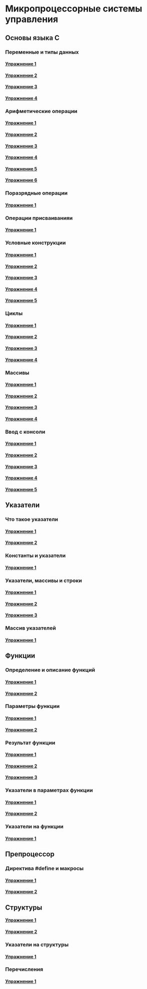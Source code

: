 # Микропроцессорные системы управления
## Основы языка С
### Переменные и типы данных
#### [Упражнение 1](https://github.com/Mihaylov-MA/Mihaylov/blob/main/task%201.1.c)
#### [Упражнение 2](https://github.com/Mihaylov-MA/Mihaylov/blob/main/task%201.2.c)
#### [Упражнение 3](https://github.com/Mihaylov-MA/Mihaylov/blob/main/task%201.3.c)
#### [Упражнение 4](https://github.com/Mihaylov-MA/Mihaylov/blob/main/task%201.4.c)
### Арифметические операции
#### [Упражнение 1](https://github.com/Mihaylov-MA/Mihaylov/blob/main/task%202.1.c)
#### [Упражнение 2](https://github.com/Mihaylov-MA/Mihaylov/blob/main/task%202.2.c)
#### [Упражнение 3](https://github.com/Mihaylov-MA/Mihaylov/blob/main/task%202.3.c)
#### [Упражнение 4](https://github.com/Mihaylov-MA/Mihaylov/blob/main/task%202.4.c)
#### [Упражнение 5](https://github.com/Mihaylov-MA/Mihaylov/blob/main/task%202.5.c)
#### [Упражнение 6](https://github.com/Mihaylov-MA/Mihaylov/blob/main/task%202.6.c)
### Поразрядные операции
#### [Упражнение 1](https://github.com/Mihaylov-MA/Mihaylov/blob/main/task%203.1.c)
### Операции присваиванияи
#### [Упражнение 1](https://github.com/Mihaylov-MA/Mihaylov/blob/main/task%204.1.c)
### Условные конструкции
#### [Упражнение 1](https://github.com/Mihaylov-MA/Mihaylov/blob/main/task%205.1.c)
#### [Упражнение 2](https://github.com/Mihaylov-MA/Mihaylov/blob/main/task%205.2.c)
#### [Упражнение 3](https://github.com/Mihaylov-MA/Mihaylov/blob/main/task%205.3.c)
#### [Упражнение 4](https://github.com/Mihaylov-MA/Mihaylov/blob/main/task%205.4.c)
#### [Упражнение 5](https://github.com/Mihaylov-MA/Mihaylov/blob/main/task%205.5.c)
### Циклы
#### [Упражнение 1](https://github.com/Mihaylov-MA/Mihaylov/blob/main/task%206.1.c)
#### [Упражнение 2](https://github.com/Mihaylov-MA/Mihaylov/blob/main/task%206.2.c)
#### [Упражнение 3](https://github.com/Mihaylov-MA/Mihaylov/blob/main/task%206.3.c)
#### [Упражнение 4](https://github.com/Mihaylov-MA/Mihaylov/blob/main/task%206.4.c)
### Массивы
#### [Упражнение 1](https://github.com/Mihaylov-MA/Mihaylov/blob/main/task%207.1.c)
#### [Упражнение 2](https://github.com/Mihaylov-MA/Mihaylov/blob/main/task%207.2.c)
#### [Упражнение 3](https://github.com/Mihaylov-MA/Mihaylov/blob/main/task%207.3.c)
#### [Упражнение 4](https://github.com/Mihaylov-MA/Mihaylov/blob/main/task%207.4.c)
### Ввод с консоли
#### [Упражнение 1](https://github.com/Mihaylov-MA/Mihaylov/blob/main/task%208.1.c)
#### [Упражнение 2](https://github.com/Mihaylov-MA/Mihaylov/blob/main/task%208.2.c)
#### [Упражнение 3](https://github.com/Mihaylov-MA/Mihaylov/blob/main/task%208.3.c)
#### [Упражнение 4](https://github.com/Mihaylov-MA/Mihaylov/blob/main/task%208.4.c)
#### [Упражнение 5](https://github.com/Mihaylov-MA/Mihaylov/blob/main/task%208.5.c)
## Указатели
### Что такое указатели
#### [Упражнение 1](https://github.com/Mihaylov-MA/Mihaylov/blob/main/task%209.1.c)
#### [Упражнение 2](https://github.com/Mihaylov-MA/Mihaylov/blob/main/task%209.2.c)
### Константы и указатели
#### [Упражнение 1](https://github.com/Mihaylov-MA/Mihaylov/blob/main/task%2010.1.c)
### Указатели, массивы и строки
#### [Упражнение 1](https://github.com/Mihaylov-MA/Mihaylov/blob/main/task%2011.1.c)
#### [Упражнение 2](https://github.com/Mihaylov-MA/Mihaylov/blob/main/task%2011.2.c)
#### [Упражнение 3](https://github.com/Mihaylov-MA/Mihaylov/blob/main/task%2011.3.c)
### Массив указателей
#### [Упражнение 1](https://github.com/Mihaylov-MA/Mihaylov/blob/main/task%2012.1.c)
## Функции
### Определение и описание функций
#### [Упражнение 1](https://github.com/Mihaylov-MA/Mihaylov/blob/main/task%2013.1.c)
#### [Упражнение 2](https://github.com/Mihaylov-MA/Mihaylov/blob/main/task%2013.2.c)
### Параметры функции
#### [Упражнение 1](https://github.com/Mihaylov-MA/Mihaylov/blob/main/task%2014.1.c)
#### [Упражнение 2](https://github.com/Mihaylov-MA/Mihaylov/blob/main/task%2014.2.c)
### Результат функции
#### [Упражнение 1](https://github.com/Mihaylov-MA/Mihaylov/blob/main/task%2015.1.c)
#### [Упражнение 2](https://github.com/Mihaylov-MA/Mihaylov/blob/main/task%2015.2.c)
#### [Упражнение 3](https://github.com/Mihaylov-MA/Mihaylov/blob/main/task%2015.3.c)
### Указатели в параметрах функции
#### [Упражнение 1](https://github.com/Mihaylov-MA/Mihaylov/blob/main/task%2016.1.c)
#### [Упражнение 2](https://github.com/Mihaylov-MA/Mihaylov/blob/main/task%2016.2.c)
### Указатели на функции
#### [Упражнение 1](https://github.com/Mihaylov-MA/Mihaylov/blob/main/task%2017.1.c)
## Препроцессор
### Директива #define и макросы
#### [Упражнение 1](https://github.com/Mihaylov-MA/Mihaylov/blob/main/task%2018.1.c)
#### [Упражнение 2](https://github.com/Mihaylov-MA/Mihaylov/blob/main/task%2018.2.c)
## Структуры
#### [Упражнение 1](https://github.com/Mihaylov-MA/Mihaylov/blob/main/task%2019.1.c)
#### [Упражнение 2](https://github.com/Mihaylov-MA/Mihaylov/blob/main/task%2019.2.c)
### Указатели на структуры
#### [Упражнение 1](https://github.com/Mihaylov-MA/Mihaylov/blob/main/task%2020.1.c)
### Перечисления
#### [Упражнение 1](https://github.com/Mihaylov-MA/Mihaylov/blob/main/task%2021.1.c)
